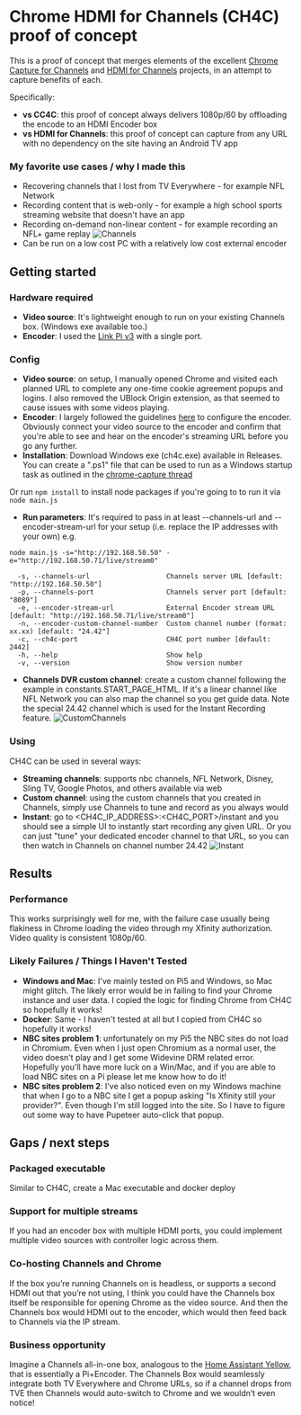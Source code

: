 # Chrome HDMI for Channels (CH4C) proof of concept

This is a proof of concept that merges elements of the excellent [Chrome Capture for Channels](https://github.com/fancybits/chrome-capture-for-channels) and [HDMI for Channels](https://github.com/tmm1/androidhdmi-for-channels) projects, in an attempt to capture benefits of each.

Specifically:
* **vs CC4C**: this proof of concept always delivers 1080p/60 by offloading the encode to an HDMI Encoder box
* **vs HDMI for Channels**: this proof of concept can capture from any URL with no dependency on the site having an Android TV app

### My favorite use cases / why I made this
* Recovering channels that I lost from TV Everywhere - for example NFL Network
* Recording content that is web-only - for example a high school sports streaming website that doesn't have an app
* Recording on-demand non-linear content - for example recording an NFL+ game replay
![Channels](https://github.com/user-attachments/assets/05306ac8-df2c-4f37-b29a-35a47d0dba19)
* Can be run on a low cost PC with a relatively low cost external encoder

## Getting started

### Hardware required
* **Video source**: It's lightweight enough to run on your existing Channels box.  (Windows exe available too.)
* **Encoder**: I used the [Link Pi v3](https://a.co/d/76zJF9U) with a single port.

### Config
* **Video source**: on setup, I manually opened Chrome and visited each planned URL to complete any one-time cookie agreement popups and logins. I also removed the UBlock Origin extension, as that seemed to cause issues with some videos playing.
* **Encoder**: I largely followed the guidelines [here](https://community.getchannels.com/t/linkpi-encoder-family/38860/4) to configure the encoder. Obviously connect your video source to the encoder and confirm that you're able to see and hear on the encoder's streaming URL before you go any further.
* **Installation**:
Download Windows exe (ch4c.exe) available in Releases. You can create a ".ps1" file that can be used to run as a Windows startup task as outlined in the [chrome-capture thread](https://community.getchannels.com/t/chrome-capture-for-channels/36667/130)

Or run `npm install` to install node packages if you're going to to run it via `node main.js`
* **Run parameters**: 
It's required to pass in at least --channels-url and --encoder-stream-url for your setup (i.e. replace the IP addresses with your own) 
e.g.
```
node main.js -s="http://192.168.50.50" -e="http://192.168.50.71/live/stream0"

  -s, --channels-url                   Channels server URL [default: "http://192.168.50.50"]
  -p, --channels-port                  Channels server port [default: "8089"]
  -e, --encoder-stream-url             External Encoder stream URL [default: "http://192.168.50.71/live/stream0"]
  -n, --encoder-custom-channel-number  Custom channel number (format: xx.xx) [default: "24.42"]
  -c, --ch4c-port                      CH4C port number [default: 2442]
  -h, --help                           Show help        
  -v, --version                        Show version number
```

* **Channels DVR custom channel**: create a custom channel following the example in constants.START_PAGE_HTML. If it's a linear channel like NFL Network you can also map the channel so you get guide data. Note the special 24.42 channel which is used for the Instant Recording feature.
![CustomChannels](https://github.com/user-attachments/assets/840526e5-3cef-4cd2-95c5-50ac12a32fc9)

### Using
CH4C can be used in several ways:
* **Streaming channels**: supports nbc channels, NFL Network, Disney, Sling TV, Google Photos, and others available via web
* **Custom channel**: using the custom channels that you created in Channels, simply use Channels to tune and record as you always would
* **Instant**: go to <CH4C_IP_ADDRESS>:<CH4C_PORT>/instant and you should see a simple UI to instantly start recording any given URL. Or you can just "tune" your dedicated encoder channel to that URL, so you can then watch in Channels on channel number 24.42
![Instant](https://github.com/user-attachments/assets/2e527984-4c09-45f7-84dc-fc39b65e893d)

## Results

### Performance
This works surprisingly well for me, with the failure case usually being flakiness in Chrome loading the video through my Xfinity authorization. Video quality is consistent 1080p/60.

### Likely Failures / Things I Haven't Tested
* **Windows and Mac**: I've mainly tested on Pi5 and Windows, so Mac might glitch. The likely error would be in failing to find your Chrome instance and user data. I copied the logic for finding Chrome from CH4C so hopefully it works!
* **Docker**: Same - I haven't tested at all but I copied from CH4C so hopefully it works!
* **NBC sites problem 1**: unfortunately on my Pi5 the NBC sites do not load in Chromium. Even when I just open Chromium as a normal user, the video doesn't play and I get some Widevine DRM related error. Hopefully you'll have more luck on a Win/Mac, and if you are able to load NBC sites on a Pi please let me know how to do it!
* **NBC sites problem 2**: I've also noticed even on my Windows machine that when I go to a NBC site I get a popup asking "Is Xfinity still your provider?". Even though I'm still logged into the site. So I have to figure out some way to have Pupeteer auto-click that popup.

## Gaps / next steps
### Packaged executable
Similar to CH4C, create a Mac executable and docker deploy
### Support for multiple streams
If you had an encoder box with multiple HDMI ports, you could implement multiple video sources with controller logic across them.
### Co-hosting Channels and Chrome
If the box you’re running Channels on is headless, or supports a second HDMI out that you’re not using, I think you could have the Channels box itself be responsible for opening Chrome as the video source. And then the Channels box would HDMI out to the encoder, which would then feed back to Channels via the IP stream.
### Business opportunity
Imagine a Channels all-in-one box, analogous to the [Home Assistant Yellow](https://www.home-assistant.io/yellow/), that is essentially a Pi+Encoder. The Channels Box would seamlessly integrate both TV Everywhere and Chrome URLs, so if a channel drops from TVE then Channels would auto-switch to Chrome and we wouldn’t even notice!